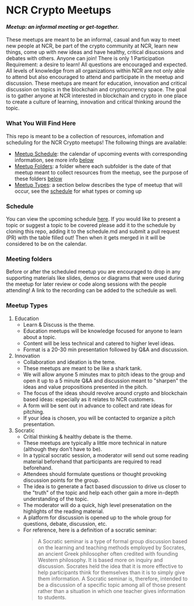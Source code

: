 # NCR Crypto Meetups
#### *Meetup: an informal meeting or get-together.*

These meetups are meant to be an informal, casual and fun way to meet new people at NCR, be part of the crypto community at NCR, learn new things, come up with new ideas and have healthy, critical disucssions and debates with others. Anyone can join! There is only 1 Participation Requirement: a desire to learn! All questions are encouraged and expected. All levels of knowledge from all organizations within NCR are not only able to attend but also encouraged to attend and participate in the meetup and discussion. These meetups are meant for education, innovation and critical discussion on topics in the blockchain and cryptocurrency space. The goal is to gather anyone at NCR interested in blockchain and crypto in one place to create a culture of learning, innovation and critical thinking around the topic.

### What You Will Find Here
This repo is meant to be a collection of resources, infomation and scheduling for the NCR Crypto meetups! The following things are available:
- [Meetup Schedule](./schedule.md): the calendar of upcoming events with corresponding information, see more info [below](#schedule)
- [Meetup Folders](./meetups): a folder where each subfolder is the date of that meetup meant to collect resources from the meetup, see the purpose of these folders [below](#meeting-folders)
- [Meetup Types](#meetup-types): a section below describes the type of meetup that will occur, see the [schedule](./schedule.md) for what types or coming up

### Schedule
You can view the upcoming schedule [here](./schedule.md). If you would like to present a topic or suggest a topic to be covered please add it to the schedule by cloning this repo, adding it to the schedule.md and submit a pull request (PR) with the table filled out! Then when it gets merged in it will be considered to be on the calendar.

### Meeting folders
Before or after the scheduled meetup you are encouraged to drop in any supporting materials like slides, demos or diagrams that were used during the meetup for later review or code along sessions with the people attending! A link to the recording can be added to the schedule as well.

### Meetup Types
1. Education 
   - Learn & Discuss is the theme.
   - Education meetups will be knowledge focused for anyone to learn about a topic.
   - Content will be less technical and catered to higher level ideas.
   - Format is a 20-30 min presentation followed by Q&A and discussion.
2. Innovation
   - Collaboration and ideation is the teme.
   - These meetups are meant to be like a shark tank.
   - We will allow anyone 5 minutes max to pitch ideas to the group and open it up to a 5 minute Q&A and discussion meant to "sharpen" the ideas and value propositions presented in the pitch.
   - The focus of the ideas should revolve around crypto and blockchain based ideas: especially as it relates to NCR customers.
   - A form will be sent out in advance to collect and rate ideas for pitching.
   - If your idea is chosen, you will be contacted to organize a pitch presentation.
3. Socratic
   - Critial thinking & healthy debate is the theme.
   - These meetups are typically a little more technical in nature (although they don't have to be).
   - In a typical socratic session, a moderator will send out some reading material beforehand that participants are required to read beforehand.
   - Attendees should formulate questions or thought provoking discussion points for the group.
   - The idea is to generate a fact based discussion to drive us closer to the "truth" of the topic and help each other gain a more in-depth understanding of the topic.
   - The moderator will do a quick, high level presenatation on the highlights of the reading material.
   - A platform for discussion is opened up to the whole group for questions, debate, discussion, etc. 
   - For reference, here is a definition of a socratic seminar:
       > A Socratic seminar is a type of formal group discussion based on the learning and teaching methods employed by Socrates, an
       > ancient Greek philosopher often credited with founding Western philosophy. It is based more on inquiry and discussion. Socrates
       > held the idea that it is more effective to help participants think for themselves than it is to simply give them information. A
       > Socratic seminar is, therefore, intended to be a discussion of a specific topic among all of those present rather than a
       > situation in which one teacher gives information to students.
